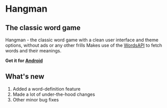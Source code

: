 # Hangman
## The classic word game

Hangman - the classic word game with a clean user interface and theme options, without ads or any other frills
Makes use of the [WordsAPI](https://rapidapi.com/dpventures/api/wordsapi/details) to fetch words and their meanings.

**Get it for [Android](https://play.google.com/store/apps/details?id=com.fuzzymemory.hangman)**

## What's new
1. Added a word-definition feature
2. Made a lot of under-the-hood changes
3. Other minor bug fixes
